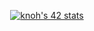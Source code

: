 <div align="center">

  [![knoh's 42 stats](https://badge42.vercel.app/api/v2/cl1t3grkn011109l3wpe6uvw6/stats?cursusId=21&coalitionId=85)](https://github.com/JaeSeoKim/badge42)
  
</div>

